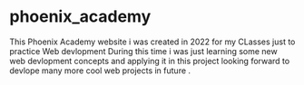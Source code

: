 # phoenix_academy

This Phoenix Academy website i was created in 2022 for my CLasses just to practice Web devlopment 
During this time i was just learning some new web devlopment concepts and applying it in this project 
looking forward to devlope many more cool web projects in future .
